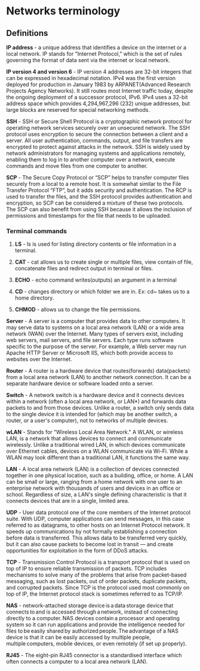 # Networks terminology
## Definitions

**IP address** -  a unique address that identifies a device on the internet or a local network. 
IP stands for "Internet Protocol," which is the set of rules governing the format of data sent via the internet or local network.

**IP version 4 and version 6** - IP version 4 addresses are 32-bit integers that can be expressed in hexadecimal notation. IPv4 was the first version 
deployed for production in January 1983 by ARPANET(Advanced Research Projects Agency Networks). It still routes most Internet traffic today, despite the ongoing deployment of a successor protocol, IPv6.
IPv4 uses a 32-bit address space which provides 4,294,967,296 (232) unique addresses, but large blocks are reserved for special networking methods.

**SSH** - SSH or Secure Shell Protocol is a cryptographic network protocol for operating network services securely over an unsecured network. 
The SSH protocol uses encryption to secure the connection between a client and a server. 
All user authentication, commands, output, and file transfers are encrypted to protect against attacks in the network. 
SSH is widely used by network administrators for managing systems and applications remotely, enabling them to log in to another computer over a network, execute commands and move files from one computer to another.

**SCP** - The Secure Copy Protocol or “SCP” helps to transfer computer files securely from a local to a remote host. 
It is somewhat similar to the File Transfer Protocol “FTP”, but it adds security and authentication. 
The RCP is used to transfer the files, and the SSH protocol provides authentication and encryption, so SCP can be considered a mixture of these two protocols.
The SCP can also benefit from using SSH because it allows the inclusion of permissions and timestamps for the file that needs to be uploaded.

### Terminal commands
1. **LS** -  ls is used for listing directory contents or file information in a terminal.

1. **CAT** - cat allows us to create single or multiple files, view contain of file, concatenate files and redirect output in terminal or files.

1. **ECHO** - echo command writes(outputs) an argument in a terminal

1. **CD** - changes directory or which folder we are in. Ex: cd~ takes us to a home directory.

1. **CHMOD** - allows us to change the file permissions.




**Server** - A server is a computer that provides data to other computers. It may serve data to systems on a local area network (LAN) or a wide area
network (WAN) over the Internet. Many types of servers exist, including web servers, mail servers, and file servers.
Each type runs software specific to the purpose of the server. For example, a Web server may run Apache HTTP Server or Microsoft IIS, which
both provide access to websites over the Internet. 

**Router** - A router is a hardware device that routes(forwards) data(packets) from a local area network (LAN) to another network
connection. It can be a separate hardware device or software loaded
onto a server. 

**Switch** - A network switch is a hardware device and it connects devices within a network (often a local area network, or LAN*) 
and forwards data packets to and from those devices.
Unlike a router, a switch only sends data to the single device it is intended for (which may be another switch, a router, or a user's computer), not to networks of multiple devices.

**wLAN** - Stands for "Wireless Local Area Network." A WLAN, or wireless LAN, is a network that allows devices to 
connect and communicate wirelessly. Unlike a traditional wired LAN, in which devices communicate over Ethernet cables, 
devices on a WLAN communicate via Wi-Fi.
While a WLAN may look different than a traditional LAN, it functions the same way.

**LAN** - A local area network (LAN) is a collection of devices connected together in one physical location, 
such as a building, office, or home. A LAN can be small or large, 
ranging from a home network with one user to an enterprise network with thousands of users and devices in an office or school.
Regardless of size, a LAN's single defining characteristic is that it connects devices that are in a single, limited area.

**UDP** - User data protocol one of the core members of the Internet protocol suite. With UDP, computer applications can send messages, in this case referred to as datagrams, to other hosts on an Internet Protocol network. It speeds up communications by not formally establishing a connection before data is transferred. This allows data to be transferred very quickly, but it can also cause packets to become lost in transit — and create opportunities for exploitation in the form of DDoS attacks.

**TCP** - Transmission Control Protocol is a transport protocol that is used on top of IP to ensure reliable transmission of packets. TCP includes mechanisms to solve many of the problems that arise from packet-based messaging, such as lost packets, out of order packets, duplicate packets, and corrupted packets.
Since TCP is the protocol used most commonly on top of IP, the Internet protocol stack is sometimes referred to as TCP/IP.

**NAS** - network-attached storage device is a data storage device that connects to and is accessed through a network, instead of connecting directly to a computer. NAS devices contain a processor and operating system so it can run applications and provide the intelligence needed for files to be easily shared by authorized people. The advantage of a NAS device is that it can be easily accessed by multiple people, multiple computers, mobile devices, or even remotely (if set up properly).  

**RJ45** - The eight-pin RJ45 connector is a standardised interface which often connects a computer to a local area network (LAN).
